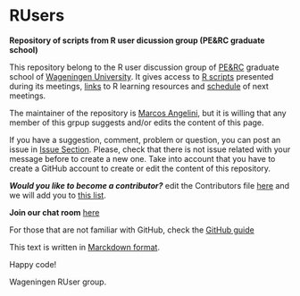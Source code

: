 # RUsers
**Repository of scripts from R user dicussion group (PE&RC graduate school)**

This repository belong to the R user discussion group of [PE&RC](https://www.pe-rc.nl/) graduate school of [Wageningen University](http://www.wur.nl/). It gives access to [R scripts](https://github.com/wageningen/RUsers/tree/master/Meeting_RScripts) presented during its meetings, [links](https://github.com/wageningen/RUsers/wiki) to R learning resources and [schedule](https://github.com/wageningen/RUsers/wiki/Meeting-schedule) of next meetings.

The maintainer of the repository is [Marcos Angelini](https://github.com/angelini75), but it is willing that any member of this grpup suggests and/or edits the content of this page.

If you have a suggestion, comment, problem or question, you can post an issue in [Issue Section](https://github.com/wageningen/RUsers/issues). Please, check that there is not issue related with your message before to create a new one. Take into account that you have to create a GitHub account to create or edit the content of this repository.

***Would you like to become a contributor?*** edit the Contributors file [here](https://github.com/wageningen/RUsers/blob/master/Contributors.md) and we will add you to [this list](https://github.com/wageningen/RUsers/settings/collaboration).

**Join our chat room** [here](https://gitter.im/R-users/Lobby?utm_source=share-link&utm_medium=link&utm_campaign=share-link)

For those that are not familiar with GitHub, check the [GitHub guide](https://guides.github.com/)

This text is written in [Marckdown format](https://github.com/adam-p/markdown-here/wiki/Markdown-Cheatsheet).

Happy code!

Wageningen RUser group.
